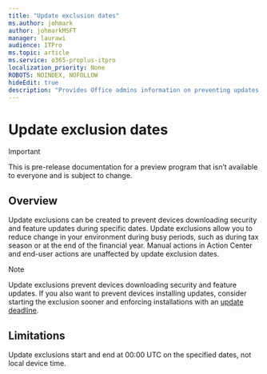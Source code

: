 ```yaml
---
title: "Update exclusion dates"
ms.author: johmark
author: johmarkMSFT
manager: laurawi
audience: ITPro
ms.topic: article
ms.service: o365-proplus-itpro
localization_priority: None
ROBOTS: NOINDEX, NOFOLLOW
hideEdit: true
description: "Provides Office admins information on preventing updates during specific dates within the Servicing Profile"
---
```


# Update exclusion dates

> [!IMPORTANT]
> This is pre-release documentation for a preview program that isn’t available to everyone and is subject to change.

## Overview

Update exclusions can be created to prevent devices downloading security and feature updates during specific dates. Update exclusions allow you to reduce change in your environment during busy periods, such as during tax season or at the end of the financial year. Manual actions in Action Center and end-user actions are unaffected by update exclusion dates.

> [!NOTE]
> Update exclusions prevent devices downloading security and feature updates. If you also want to prevent devices installing updates, consider starting the exclusion sooner and enforcing installations with an [update deadline](update-deadline.md).

## Limitations

Update exclusions start and end at 00:00 UTC on the specified dates, not local device time.
